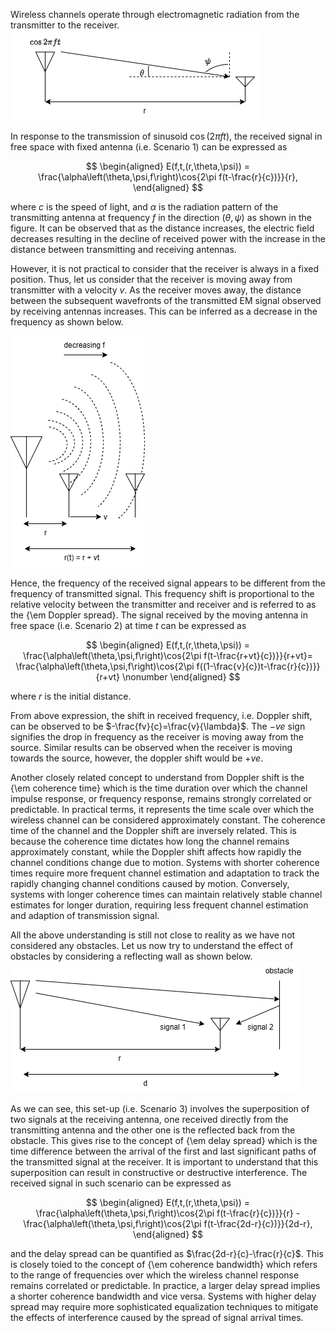 Wireless channels operate through electromagnetic radiation from the transmitter to the receiver.
<img src="./images/Exp3.png">


 In response to the transmission of sinusoid  $\cos(2\pi ft)$, the received signal in free space with fixed antenna (i.e. Scenario 1) can be expressed as

$$
\begin{aligned}
    E(f,t,(r,\theta,\psi)) = \frac{\alpha\left(\theta,\psi,f\right)\cos{2\pi f(t-\frac{r}{c})}}{r},
\end{aligned}
$$

 where $c$ is the speed of light, and $\alpha$ is the radiation pattern of the transmitting antenna at frequency $f$ in the direction $(\theta,\psi)$ as shown in the figure. It can be observed that as the distance increases, the electric field decreases resulting in the decline of received power with the increase in the distance between transmitting and receiving antennas.


 However, it is not practical to consider that the receiver is always in a fixed position. Thus, let us consider that the receiver is moving away from transmitter with a velocity $v$. As the receiver moves away, the distance between the subsequent wavefronts of the transmitted EM signal observed by receiving antennas  increases. This can be inferred as a decrease in the frequency as shown below.

<img src="./images/exp3_1.png">


 Hence, the frequency of the received signal appears to be different from the frequency of transmitted signal. This frequency shift is proportional to the relative velocity between the transmitter and receiver and is referred to as the {\em Doppler spread}. The signal received  by the moving antenna in free space (i.e. Scenario 2) at time $t$ can be expressed as

$$
\begin{aligned}
     E(f,t,(r,\theta,\psi)) = \frac{\alpha\left(\theta,\psi,f\right)\cos{2\pi f(t-\frac{r+vt}{c})}}{r+vt}= \frac{\alpha\left(\theta,\psi,f\right)\cos{2\pi f((1-\frac{v}{c})t-\frac{r}{c})}}{r+vt} \nonumber
\end{aligned}
$$

 where $r$ is the initial distance.


 From above expression, the shift in received frequency, i.e. Doppler shift, can be observed to be $-\frac{fv}{c}=\frac{v}{\lambda}$. The $-ve$ sign signifies the drop in frequency as the receiver is moving away from the source. Similar results can be observed when the receiver is moving towards the source, however, the doppler shift would be $+ve$.


 Another closely related concept to understand from Doppler shift is the {\em coherence time} which is the time duration over which the channel impulse response, or frequency response, remains strongly correlated or predictable. In practical terms, it represents the time scale over which the wireless channel can be considered approximately constant. The coherence time of the channel and the Doppler shift are inversely related. This is because the coherence time dictates how long the channel remains approximately constant, while the Doppler shift affects how rapidly the channel conditions change due to motion. Systems with shorter coherence times require more frequent channel estimation and adaptation to track the rapidly changing channel conditions caused by motion. Conversely, systems with longer coherence times can maintain relatively stable channel estimates for longer duration, requiring less frequent channel estimation and adaption of transmission signal. 


 All the above understanding is still not close to reality as we have not considered any obstacles. Let us now try to understand the effect of obstacles by considering a reflecting wall  as shown below.
<img src="./images/exp3_2.png">

 As we can see, this set-up (i.e. Scenario 3) involves the superposition of two signals at the receiving antenna, one received directly from the transmitting antenna and the other one is the reflected back from the obstacle. This gives rise to the concept of {\em delay spread} which is the time difference between the arrival of the first and last significant paths of the transmitted signal at the receiver. It is important to understand that this superposition can result in constructive or destructive interference. The received signal in such scenario can  be expressed as

$$
\begin{aligned}
    E(f,t,(r,\theta,\psi)) = \frac{\alpha\left(\theta,\psi,f\right)\cos{2\pi f(t-\frac{r}{c})}}{r} - \frac{\alpha\left(\theta,\psi,f\right)\cos{2\pi f(t-\frac{2d-r}{c})}}{2d-r},
\end{aligned}
$$

 and the delay spread can be quantified as $\frac{2d-r}{c}-\frac{r}{c}$. This is closely toied to the concept of {\em coherence bandwidth} which refers to the range of frequencies over which the wireless channel response remains correlated or predictable. In practice, a larger delay spread implies a shorter coherence bandwidth and vice versa. Systems with higher delay spread may require more sophisticated equalization techniques to mitigate the effects of interference caused by the spread of signal arrival times.
